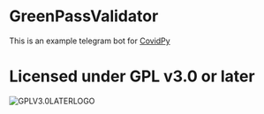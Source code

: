 # GreenPassValidator

This is an example telegram bot for [CovidPy](https://CovidPyLib/CovidPy)

# Licensed under GPL v3.0 or later

![GPLV3.0LATERLOGO](https://www.gnu.org/graphics/gplv3-or-later.png "Licensed under GPL v3.0 or later")
